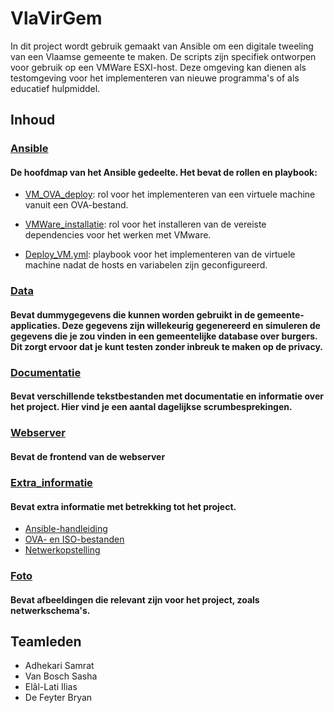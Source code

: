 # VlaVirGem

In dit project wordt gebruik gemaakt van Ansible om een digitale tweeling van een Vlaamse gemeente te maken. De scripts zijn specifiek ontworpen voor gebruik op een VMWare ESXI-host. Deze omgeving kan dienen als testomgeving voor het implementeren van nieuwe programma's of als educatief hulpmiddel.

## Inhoud

### [Ansible](Ansible)
#### De hoofdmap van het Ansible gedeelte. Het bevat de rollen en playbook:

  - [VM_OVA_deploy](Ansible/VM_OVA_deploy): rol voor het implementeren van een virtuele machine vanuit een OVA-bestand. 

  - [VMWare_installatie](Ansible/vmware_installatie): rol voor het installeren van de vereiste dependencies voor het werken met VMware. 

  - [Deploy_VM.yml](Ansible/vmware_installatie): playbook voor het implementeren van de virtuele machine nadat de hosts en variabelen zijn geconfigureerd.

### [Data](Data)
#### Bevat dummygegevens die kunnen worden gebruikt in de gemeente-applicaties. Deze gegevens zijn willekeurig gegenereerd en simuleren de gegevens die je zou vinden in een gemeentelijke database over burgers. Dit zorgt ervoor dat je kunt testen zonder inbreuk te maken op de privacy.

### [Documentatie](Documentatie)
#### Bevat verschillende tekstbestanden met documentatie en informatie over het project. Hier vind je een aantal dagelijkse scrumbesprekingen. 

### [Webserver](Webserver)
#### Bevat de frontend van de webserver

### [Extra_informatie](extra_informatie)
#### Bevat extra informatie met betrekking tot het project.
  - [Ansible-handleiding](extra_informatie/ansible.md)
  - [OVA- en ISO-bestanden](extra_informatie/ova.md)
  - [Netwerkopstelling](extra_informatie/netwerking.md)

### [Foto](foto)
#### Bevat afbeeldingen die relevant zijn voor het project, zoals netwerkschema's.

## Teamleden
- Adhekari Samrat
- Van Bosch Sasha
- Elâl-Lati Ilias
- De Feyter Bryan
